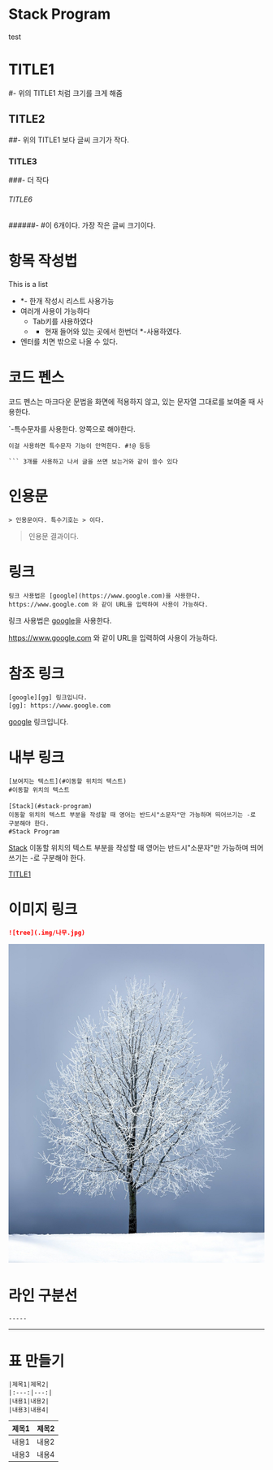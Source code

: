 # Stack Program

test

# TITLE1

#- 위의 TITLE1 처럼 크기를 크게 해줌

## TITLE2

##- 위의 TITLE1 보다 글씨 크기가 작다.

### TITLE3

###- 더 작다

###### TITLE6

######- #이 6개이다. 가장 작은 글씨 크기이다.



# 항목 작성법

This is a list

* *- 한개 작성시 리스트 사용가능
* 여러개 사용이 가능하다
  * Tab키를 사용하였다
  * * 현재 들어와 있는 곳에서 한번더 *-사용하였다.
* 엔터를 치면 밖으로 나올 수 있다.



# 코드 펜스

코드 펜스는 마크다운 문법을 화면에 적용하지 않고, 있는 문자열 그대로를 보여줄 때 사용한다.

`-특수문자를 사용한다. 양쪽으로 해야한다. 

`이걸 사용하면 특수문자 기능이 안먹힌다. #!@ 등등 `

```
​``` 3개를 사용하고 나서 글을 쓰면 보는거와 같이 쓸수 있다
```



# 인용문

```.
> 인용문이다. 특수기호는 > 이다.
```

> 인용문 결과이다.



# 링크



```링크
링크 사용법은 [google](https://www.google.com)을 사용한다.
https://www.google.com 와 같이 URL을 입력하여 사용이 가능하다.
```

링크 사용법은 [google](https://www.google.com)을 사용한다.

https://www.google.com 와 같이 URL을 입력하여 사용이 가능하다.



# 참조 링크

```참조 링크
[google][gg] 링크입니다.
[gg]: https://www.google.com
```

[google][gg] 링크입니다.

[gg]: https://www.google.com



# 내부 링크

```
[보여지는 텍스트](#이동할 위치의 텍스트)
#이동할 위치의 텍스트

[Stack](#stack-program)
이동할 위치의 텍스트 부분을 작성할 때 영어는 반드시"소문자"만 가능하며 띄어쓰기는 -로 구분해야 한다.
#Stack Program
```

[Stack](#stack-program)
이동할 위치의 텍스트 부분을 작성할 때 영어는 반드시"소문자"만 가능하며 띄어쓰기는 -로 구분해야 한다.



[TITLE1](#title1)



# 이미지 링크

```markdown
![tree](.img/나무.jpg)
```

![tree](./images/나무.jpg)



# 라인 구분선

```
-----
```

----



# 표 만들기 

```
|제목1|제목2|
|:---:|---:|
|내용1|내용2|
|내용3|내용4|
```

| 제목1 | 제목2 |
| :---: | ----: |
| 내용1 | 내용2 |
| 내용3 | 내용4 |